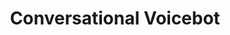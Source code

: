 ---
############################ Banner ##################################
custom_title_enabled: true
custom_title_value: "Airport services"
layout : "fms"
title: "Conversational Voicebot"
description: "AI conversational voice bots in healthcare for patient engagement. Voice assistance in hospitals to help doctors save time and improvise the patient experience."
keywords : [voicebots,conversational voicebots,custom built software for healthcare,voice assistance,healthcare conversational voicebots for hospitals]
       ############################ OG tags #################################
locale: "en_US"
type: "website"
ogtitle: "Healthcare Conversational Voicebot for Hospitals" 
ogdescription: "AI conversational voice bots in healthcare for patient engagement. Voice assistance in hospitals to help doctors save time and improvise the patient experience."   
link: "https://www.spritle.com/products/voicebot/"
site_name: "Spritle Software"
Ogimage: "https://www.spritle.com/images/voicebot/xAI-Query-Voicebot-for-Patients.png.pagespeed.ic._Eo2HDj5Em.webp" 
alt: "Conversational Voicebot" 

########################### Twitter #################################
twitter_card: "summary_large_image"
twitter_title: "Healthcare Conversational Voicebot for Hospitals"  
twitter_description: "AI conversational voice bots in healthcare for patient engagement. Voice assistance in hospitals to help doctors save time and improvise the patient experience."
twitter_site: "@spritlesoftware"
twitter_creater: "@spritlesoftware"
twitter_image: "https://www.spritle.com/images/voicebot/xAI-Query-Voicebot-for-Patients.png.pagespeed.ic._Eo2HDj5Em.webp" 
Islanding: true
custom_footer: "The rest of the world isn’t going to wait for you to keep up with the **ever-evolving future** so what’s stopping you?"
custom_button: true
formlink : "voicebot"
labels : "hi"
banner:
  enable : true
  title : "Our voicebot can understand your patient"
  banner_heading:
  - "One-stop-shop for all your Airport facilities! "
  contents : "A one-stop Facility Management System using ServiceDeskPlus . Integrate ManageEngine's SDP with your in-house system to create a powerful Airport Maintenance System and improve the overall airport experience."
  image: "images/voicebot/AI-powered-Conversational-Bot.gif"
  alt : "Conversational AI Voice Bots for Hospital Automation"

  button:
    enable: true
    button_label: "Airport Management?We are the ones"
    link: "contact"
collect_info:
  title: "Have a project in mind?"
  button_name: "Submit"
  link: "thankyouenquiry"
  details_textarea_title: "Have Somthing to say to us?*"
  form_name: "Project requirment"
  pagename: "Airport"

verticals:
  title : "Why choose us?"
  description : "Meet one of the Best Facility Management Companies for Airports."
  layout : "services"
  draft : false
  services:
  - name : "Maintenance management"
    color : "#F3FCFD"
    contents : "View service schedule tickets, Push notifications of tickets status,Calendar & list view of maintenance tasks."


  - name : "E-Services"
    color : "#FFFCF4"
    contents : "Raise tickets for your vehicle’s faults</br> Mobile app custom built with SDP, Easy Account Management & Customer Portal."

  - name : "Facility Management"
    color : "#FFF4F4"
    contents : "Customized mobile app, Automated Ticket generation with sensor inputs,Data migration to a new database  made easier."





audio_section:
  enable : false
  title : "VoiceBot Audio"
  contents : "Voice Bot Patient post-surgery pain handling call for Singapore Eye Hospital"
############################## about us ################################
about_us:
  enable : true
  title : "Why Integrate with SDP?" 
  image : "images/voicebot/AI-powered-Voicebots.webp"
  alt: "Automated Appointment Booking using Conversational AI Bot"
  contents : ""
  bulletpoints:
    - "With SLAs, automation, and customizable workflows in place, every incident is handled quickly and efficiently."
    - "Assists in monitoring all natural disasters in order to prevent incidents and protect people and property from harm." 
    - "Asset inventory provides a better understanding of your assets and infrastructure."
    - "SDP’s Web interface is designed to be simple. Users can choose new services and track the status of those services."
    
  images:

section2:
  description: "asd ad asDA dASD"
  enable : true
  title : "**Say Goodbye to Complicated Chore Lists!**!"
  image : "images/voicebot/AI-Voicebots-Flow-Diagram.gif"
  alt: "Workflow Diagram for Conversational AI Bots"
  contents : " Our unified ticket portal can help solve any issue, from clearing trash to runway light services.<br/><br/>A flexible ticketing system that can take care of all the technical & non-technical issues while integrating with an existing system.<br/><br/>Assign tickets according to preset business logic, ensuring that the right task is pinned to the right person."

section3:
  enable : true
  title : "**All your tasks at your fingertips!**"
  image : "images/voicebot/AI-Query-Voicebot-for-Patients.webp"
  alt: "Query Management using Conversational AI Bots "
  contents : ""
  bulletpoints:
    - "No matter where you are in the airport, Keep an eye out for any unusual activity."
    - "Centralization of data makes it much easier for you to find what and when you need to access it."
    - "Automation is key for businesses, as it can help prevent downtime and provide a better user experience."


faq:
  question1: "Why is the Healthcare Conversational Voice bot for Hospitals needed?"
  answer1: "The reason why your hospital requires the Healthcare Conversational Voice bot is due to the simple task of reducing the burden of the nurses by dealing with calls & appointments by making the handling of patients even smoother. "
  question2: "How does the Healthcare Conversational Voice Bot for Hospitals handle the patients? "
  answer2: "The Healthcare conversational voice bots play a crucial role in patient management by making follow-up calls, pre, and post-surgery calls, check-up calls, and appointment calls. This greatly helps to reduce the stress on the medical staffs and improves remote monitoring."
  question3: "Why go for Spritle's Healthcare Conversational Voicebots for Hospitals?"
  answer3: "The Healthcare Conversational Voice Bot helps improve your hospital experience by automating the manual calling process, with seamless implementation of the bot into your existing system. You can reduce a significant percentage in your overall expense spent over manual support. Also, the patient's queries can be handled smoothly without causing any trouble for both the parties."


---